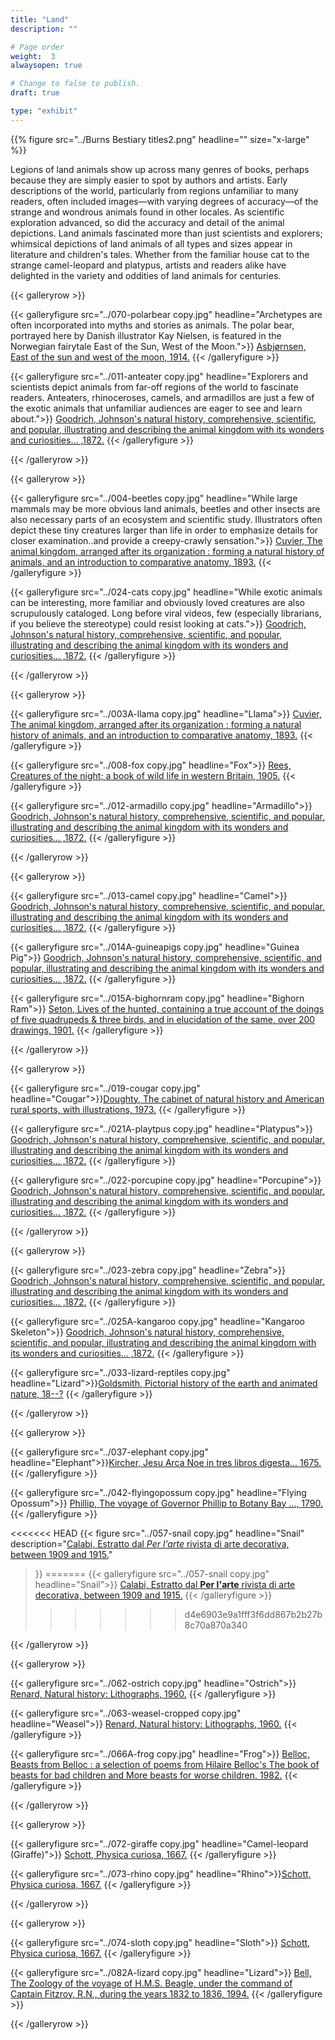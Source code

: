 ```yaml
---
title: "Land"
description: ""

# Page order
weight:  3
alwaysopen: true

# Change to false to publish.
draft: true

type: "exhibit"
---
```


{{% figure src="../Burns Bestiary titles2.png" headline="" size="x-large" %}}

 Legions of land animals show up across many genres of books, perhaps because they are simply easier to spot by authors and artists. Early descriptions of the world, particularly from regions unfamiliar to many readers, often included images—with varying degrees of accuracy—of the strange and wondrous animals found in other locales. As scientific exploration advanced, so did the accuracy and detail of the animal depictions. Land animals fascinated more than just scientists and explorers; whimsical depictions of land animals of all types and sizes appear in literature and children's tales. Whether from the familiar house cat to the strange camel-leopard and platypus, artists and readers alike have delighted in the variety and oddities of land animals for centuries. 




{{< galleryrow >}}

{{< galleryfigure src="../070-polarbear copy.jpg"
           headline="Archetypes are often incorporated into myths and stories as animals. The polar bear, portrayed here by Danish illustrator Kay Nielsen, is featured in the Norwegian fairytale East of the Sun, West of the Moon.">}} [Asbjørnsen, East of the sun and west of the moon, 1914.](https://bc-primo.hosted.exlibrisgroup.com/permalink/f/l6ucgu/ALMA-BC21325791980001021)
{{< /galleryfigure >}}

{{< galleryfigure src="../011-anteater copy.jpg"
           headline="Explorers and scientists depict animals from far-off regions of the world to fascinate readers. Anteaters, rhinoceroses, camels, and armadillos are just a few of the exotic animals that unfamiliar audiences are eager to see and learn about.">}} [Goodrich, Johnson's natural history, comprehensive, scientific, and popular, illustrating and describing the animal kingdom with its wonders and curiosities… ,1872.](https://bc-primo.hosted.exlibrisgroup.com/permalink/f/l6ucgu/ALMA-BC21326166860001021)
{{< /galleryfigure >}}

{{< /galleryrow >}}

{{< galleryrow >}}

{{< galleryfigure src="../004-beetles copy.jpg"
           headline="While large mammals may be more obvious land animals, beetles and other insects are also necessary parts of an ecosystem and scientific study. Illustrators often depict these tiny creatures larger than life in order to emphasize details for closer examination..and provide a creepy-crawly sensation.">}} [Cuvier, The animal kingdom, arranged after its organization : forming a natural history of animals, and an introduction to comparative anatomy, 1893.](https://bc-primo.hosted.exlibrisgroup.com/permalink/f/l6ucgu/ALMA-BC21321590080001021)
{{< /galleryfigure >}}


{{< galleryfigure src="../024-cats copy.jpg"
           headline="While exotic animals can be interesting, more familiar and obviously loved creatures are also scrupulously cataloged. Long before viral videos, few (especially librarians, if you believe the stereotype) could resist looking at cats.">}} [Goodrich, Johnson's natural history, comprehensive, scientific, and popular, illustrating and describing the animal kingdom with its wonders and curiosities… ,1872.](https://bc-primo.hosted.exlibrisgroup.com/permalink/f/l6ucgu/ALMA-BC21326166860001021)
{{< /galleryfigure >}}

{{< /galleryrow >}}


{{< galleryrow >}}

{{< galleryfigure src="../003A-llama copy.jpg"
           headline="Llama">}} [Cuvier, The animal kingdom, arranged after its organization : forming a natural history of animals, and an introduction to comparative anatomy, 1893.](https://bc-primo.hosted.exlibrisgroup.com/permalink/f/l6ucgu/ALMA-BC21321590080001021)
{{< /galleryfigure >}}

{{< galleryfigure src="../008-fox copy.jpg"
           headline="Fox">}} [Rees, Creatures of the night; a book of wild life in western Britain, 1905.](https://bc-primo.hosted.exlibrisgroup.com/permalink/f/l6ucgu/ALMA-BC21378063340001021)
{{< /galleryfigure >}}

{{< galleryfigure src="../012-armadillo copy.jpg"
           headline="Armadillo">}} [Goodrich, Johnson's natural history, comprehensive, scientific, and popular, illustrating and describing the animal kingdom with its wonders and curiosities… ,1872.](https://bc-primo.hosted.exlibrisgroup.com/permalink/f/l6ucgu/ALMA-BC21326166860001021)
{{< /galleryfigure >}}

{{< /galleryrow >}}


{{< galleryrow >}}

{{< galleryfigure src="../013-camel copy.jpg"
           headline="Camel">}} [Goodrich, Johnson's natural history, comprehensive, scientific, and popular, illustrating and describing the animal kingdom with its wonders and curiosities… ,1872.](https://bc-primo.hosted.exlibrisgroup.com/permalink/f/l6ucgu/ALMA-BC21326166860001021)
{{< /galleryfigure >}}

{{< galleryfigure src="../014A-guineapigs copy.jpg"
           headline="Guinea Pig">}} [Goodrich, Johnson's natural history, comprehensive, scientific, and popular, illustrating and describing the animal kingdom with its wonders and curiosities… ,1872.](https://bc-primo.hosted.exlibrisgroup.com/permalink/f/l6ucgu/ALMA-BC21326166860001021)
{{< /galleryfigure >}}

{{< galleryfigure src="../015A-bighornram copy.jpg"
           headline="Bighorn Ram">}} [Seton, Lives of the hunted, containing a true account of the doings of five quadrupeds & three birds, and in elucidation of the same, over 200 drawings, 1901.](https://bc-primo.hosted.exlibrisgroup.com/permalink/f/l6ucgu/ALMA-BC21354314970001021)
{{< /galleryfigure >}}

{{< /galleryrow >}}

{{< galleryrow >}}

{{< galleryfigure src="../019-cougar copy.jpg"
           headline="Cougar">}}[Doughty, The cabinet of natural history and American rural sports, with illustrations, 1973.](https://bc-primo.hosted.exlibrisgroup.com/permalink/f/l6ucgu/ALMA-BC21354327820001021)
{{< /galleryfigure >}}

{{< galleryfigure src="../021A-playtpus copy.jpg"
           headline="Platypus">}} [Goodrich, Johnson's natural history, comprehensive, scientific, and popular, illustrating and describing the animal kingdom with its wonders and curiosities… ,1872.](https://bc-primo.hosted.exlibrisgroup.com/permalink/f/l6ucgu/ALMA-BC21326166860001021)
{{< /galleryfigure >}}

{{< galleryfigure src="../022-porcupine copy.jpg"
           headline="Porcupine">}} [Goodrich, Johnson's natural history, comprehensive, scientific, and popular, illustrating and describing the animal kingdom with its wonders and curiosities… ,1872.](https://bc-primo.hosted.exlibrisgroup.com/permalink/f/l6ucgu/ALMA-BC21326166860001021)
{{< /galleryfigure >}}

{{< /galleryrow >}}

{{< galleryrow >}}

{{< galleryfigure src="../023-zebra copy.jpg"
           headline="Zebra">}} [Goodrich, Johnson's natural history, comprehensive, scientific, and popular, illustrating and describing the animal kingdom with its wonders and curiosities… ,1872.](https://bc-primo.hosted.exlibrisgroup.com/permalink/f/l6ucgu/ALMA-BC21326166860001021)
{{< /galleryfigure >}}

{{< galleryfigure src="../025A-kangaroo copy.jpg"
           headline="Kangaroo Skeleton">}} [Goodrich, Johnson's natural history, comprehensive, scientific, and popular, illustrating and describing the animal kingdom with its wonders and curiosities… ,1872.](https://bc-primo.hosted.exlibrisgroup.com/permalink/f/l6ucgu/ALMA-BC21326166860001021)
{{< /galleryfigure >}}

{{< galleryfigure src="../033-lizard-reptiles copy.jpg"
           headline="Lizard">}}[Goldsmith, Pictorial history of the earth and animated nature, 18--?](https://bc-primo.hosted.exlibrisgroup.com/permalink/f/l6ucgu/ALMA-BC21332353210001021)
{{< /galleryfigure >}}

{{< /galleryrow >}}

{{< galleryrow >}}

{{< galleryfigure src="../037-elephant copy.jpg"
           headline="Elephant">}}[Kircher, Jesu Arca Noe in tres libros digesta… 1675.](https://bc-primo.hosted.exlibrisgroup.com/permalink/f/l6ucgu/ALMA-BC21316418640001021)
{{< /galleryfigure >}}

{{< galleryfigure src="../042-flyingopossum copy.jpg"
           headline="Flying Opossum">}} [Phillip, The voyage of Governor Phillip to Botany Bay …, 1790.](https://bc-primo.hosted.exlibrisgroup.com/permalink/f/l6ucgu/ALMA-BC21347378150001021)
{{< /galleryfigure >}}

<<<<<<< HEAD
{{< figure src="../057-snail copy.jpg"
           headline="Snail"
           description="[Calabi,  Estratto dal *Per l'arte* rivista di arte decorativa, between 1909 and 1915.](https://bc-primo.hosted.exlibrisgroup.com/permalink/f/l6ucgu/ALMA-BC21490062220001021)"
>}}
=======
{{< galleryfigure src="../057-snail copy.jpg"
           headline="Snail">}} [Calabi,  Estratto dal **Per l'arte** rivista di arte decorativa, between 1909 and 1915.](https://bc-primo.hosted.exlibrisgroup.com/permalink/f/l6ucgu/ALMA-BC21490062220001021)
{{< /galleryfigure >}}
>>>>>>> d4e6903e9a1fff3f6dd867b2b27b8c70a870a340

{{< /galleryrow >}}

{{< galleryrow >}}

{{< galleryfigure src="../062-ostrich copy.jpg"
           headline="Ostrich">}} [Renard, Natural history: Lithographs, 1960.](https://bc-primo.hosted.exlibrisgroup.com/permalink/f/l6ucgu/ALMA-BC21379343010001021)
{{< /galleryfigure >}}

{{< galleryfigure src="../063-weasel-cropped copy.jpg"
           headline="Weasel">}} [Renard, Natural history: Lithographs, 1960.](https://bc-primo.hosted.exlibrisgroup.com/permalink/f/l6ucgu/ALMA-BC21379343010001021)
{{< /galleryfigure >}}

{{< galleryfigure src="../066A-frog copy.jpg"
           headline="Frog">}} [Belloc, Beasts from Belloc : a selection of poems from Hilaire Belloc's The book of beasts for bad children and More beasts for worse children, 1982.](https://bc-primo.hosted.exlibrisgroup.com/permalink/f/l6ucgu/ALMA-BC21363268550001021)
{{< /galleryfigure >}}

{{< /galleryrow >}}

{{< galleryrow >}}

{{< galleryfigure src="../072-giraffe copy.jpg"
           headline="Camel-leopard (Giraffe)">}} [Schott, Physica curiosa, 1667.](https://bc-primo.hosted.exlibrisgroup.com/permalink/f/l6ucgu/ALMA-BC21386228300001021)
{{< /galleryfigure >}}

{{< galleryfigure src="../073-rhino copy.jpg"
           headline="Rhino">}}[Schott, Physica curiosa, 1667.](https://bc-primo.hosted.exlibrisgroup.com/permalink/f/l6ucgu/ALMA-BC21386228300001021)
{{< /galleryfigure >}}


{{< /galleryrow >}}


{{< galleryrow >}}

{{< galleryfigure src="../074-sloth copy.jpg"
           headline="Sloth">}} [Schott, Physica curiosa, 1667.](https://bc-primo.hosted.exlibrisgroup.com/permalink/f/l6ucgu/ALMA-BC21386228300001021)
{{< /galleryfigure >}}

{{< galleryfigure src="../082A-lizard copy.jpg"
           headline="Lizard">}} [Bell,  The Zoology of the voyage of H.M.S. Beagle, under the command of Captain Fitzroy, R.N., during the years 1832 to 1836, 1994.](https://bc-primo.hosted.exlibrisgroup.com/permalink/f/l6ucgu/ALMA-BC21369915000001021)
{{< /galleryfigure >}}


{{< /galleryrow >}}
